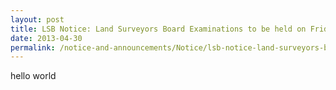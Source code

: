 ```yaml
---
layout: post
title: LSB Notice: Land Surveyors Board Examinations to be held on Friday, 2 August 2013
date: 2013-04-30
permalink: /notice-and-announcements/Notice/lsb-notice-land-surveyors-board-examinations-to-be-held-on-friday-2-august-2013/
---
```


hello world
